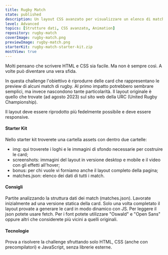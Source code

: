 ```yaml
---
title: Rugby Match
state: published
description: Un layout CSS avanzato per visualizzare un elenco di match di rugby. Ispirato al layout della URC.
level: Advanced
topics: [Strutture dati, CSS avanzato, Animation]
repository: rugby-match
coverImage: rugby-match.png
previewImage: rugby-match.png
starterKit: rugby-match-starter-kit.zip
mostView: true
---
```


Molti pensano che scrivere HTML e CSS sia facile. Ma non è sempre così. A volte può diventare una vera sfida.

In questa challenge l'obiettivo è riprodurre delle card che rappresentano le preview di alcuni match di rugby. Al primo impatto potrebbero sembrare semplici, ma invece nascondono tante particolarità. Il layout originale è quello che trovate (ad agosto 2023) sul sito web della URC (United Rugby Championship).

Il layout deve essere riprodotto più fedelmente possibile e deve essere responsive.

#### Starter Kit
Nello starter kit troverete una cartella assets con dentro due cartelle:
- img: qui troverete i loghi e le immagini di sfondo necessarie per costruire le card;
- screenshots: immagini del layout in versione desktop e mobile e il video con gli effetti all'hover;
- bonus: per chi vuole vi forniamo anche il layout completo della pagina;
- matches.json: elenco dei dati di tutti i match.

#### Consigli
Partite analizzando la struttura dati dei match (matches.json). Lavorate inizialmente ad una versione statica della card. Solo una volta completato il layout provate a generare le card in modo dinamico con JS. Per leggere il json potete usare fetch. Per i font potete utilizzare "Oswald" e "Open Sans" oppure altri che considerete più vicini a quelli originali.

#### Tecnologie
Prova a risolvere la challenge sfruttando solo HTML, CSS (anche con precompilatori) e JavaScript, senza librerie esterne.